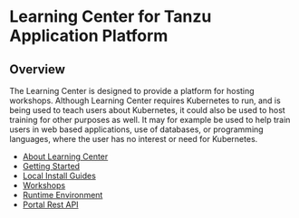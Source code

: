 # Learning Center for Tanzu Application Platform

## Overview

The Learning Center is designed to provide a platform for hosting workshops. Although Learning Center requires
Kubernetes to run, and is being used to teach users about Kubernetes, it could also be used to host training for other
purposes as well. It may for example be used to help train users in web based applications, use of databases, or
programming languages, where the user has no interest or need for Kubernetes.

- [About Learning Center](about-learning-center/about.md)
- [Getting Started](getting-started/about.md)
- [Local Install Guides](local-install-guides/about.md)
- [Workshops](workshop-content/about.md)
- [Runtime Environment](runtime-environment/about.md)
- [Portal Rest API](portal-rest-api/about.md)